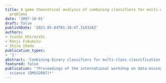 ```yaml
---
title: A game theoretical analysis of combining classifiers for multi-class classification
  problems
date: '2007-10-01'
draft: false
publishDate: '2021-05-04T01:16:47.310318Z'
authors:
- Yuichi Shiraishi
- Kenji Fukumizu
- Shiro Ikeda
publication_types:
- '1'
abstract: 'Combining binary classifiers for multi-class classification problems has been very popular after the invention of SVM and ada-boost, which are known to be very effective for binary classification. In this pater, we analyze theoretically the ECOC approach, which is a standard combining method. We discuss the problem of combining binary classifiers form the game-theoretical point of view. First, we develop a general theorem for the condition of minimaxity, which is closely related to the network flow theory. Applying this theorem, we show that the ECOC approach has the minimax property in the one-vs-one and one-vs-all case.'
featured: false
publication: '*Proceedings of the international workshop on data-mining and statistical
  science (DMSS2007)*'
---
```

